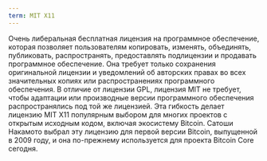 ```yaml
---
term: MIT X11
---
```


Очень либеральная бесплатная лицензия на программное обеспечение, которая позволяет пользователям копировать, изменять, объединять, публиковать, распространять, предоставлять подлицензии и продавать программное обеспечение. Она требует только сохранения оригинальной лицензии и уведомлений об авторских правах во всех значительных копиях или распространениях программного обеспечения. В отличие от лицензии GPL, лицензия MIT не требует, чтобы адаптации или производные версии программного обеспечения распространялись под той же лицензией. Эта гибкость делает лицензию MIT X11 популярным выбором для многих проектов с открытым исходным кодом, включая экосистему Bitcoin. Сатоши Накамото выбрал эту лицензию для первой версии Bitcoin, выпущенной в 2009 году, и она по-прежнему используется для проекта Bitcoin Core сегодня.